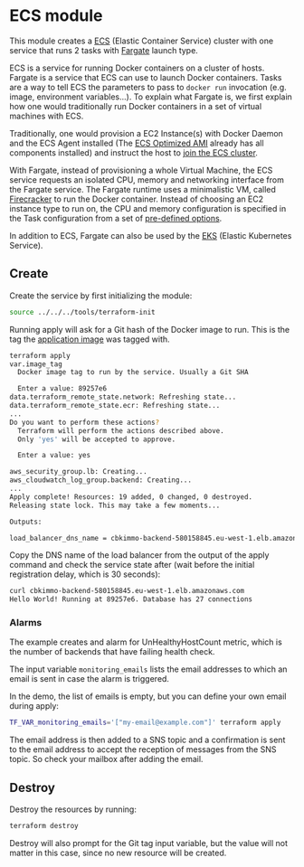 # ECS module

This module creates a [ECS](https://docs.aws.amazon.com/AmazonECS/latest/developerguide/Welcome.html) (Elastic Container Service) cluster with one service that runs 2 tasks with [Fargate](https://docs.aws.amazon.com/AmazonECS/latest/developerguide/AWS_Fargate.html) launch type.

ECS is a service for running Docker containers on a cluster of hosts. Fargate is a service that ECS can use to launch Docker containers. Tasks are a way to tell ECS the parameters to pass to `docker run` invocation (e.g. image, environment variables...). To explain what Fargate is, we first explain how one would traditionally run Docker containers in a set of virtual machines with ECS.

Traditionally, one would provision a EC2 Instance(s) with Docker Daemon and the ECS Agent installed (The [ECS Optimized AMI](https://docs.aws.amazon.com/AmazonECS/latest/developerguide/ecs-optimized_AMI.html) already has all components installed) and instruct the host to [join the ECS cluster](https://docs.aws.amazon.com/AmazonECS/latest/developerguide/bootstrap_container_instance.html).

With Fargate, instead of provisioning a whole Virtual Machine, the ECS service requests an isolated CPU, memory and networking interface from the Fargate service. The Fargate runtime uses a minimalistic VM, called [Firecracker](https://firecracker-microvm.github.io/) to run the Docker container. Instead of choosing an EC2 instance type to run on, the CPU and memory configuration is specified in the Task configuration from a set of [pre-defined options](https://docs.aws.amazon.com/AmazonECS/latest/developerguide/AWS_Fargate.html#fargate-tasks-size).

In addition to ECS, Fargate can also be used by the [EKS](https://aws.amazon.com/eks) (Elastic Kubernetes Service).

## Create

Create the service by first initializing the module:

```bash
source ../../../tools/terraform-init
```

Running apply will ask for a Git hash of the Docker image to run. This is the tag the [application image](../../application) was tagged with.

```bash
terraform apply
var.image_tag
  Docker image tag to run by the service. Usually a Git SHA

  Enter a value: 89257e6
data.terraform_remote_state.network: Refreshing state...
data.terraform_remote_state.ecr: Refreshing state...
...
Do you want to perform these actions?
  Terraform will perform the actions described above.
  Only 'yes' will be accepted to approve.

  Enter a value: yes

aws_security_group.lb: Creating...
aws_cloudwatch_log_group.backend: Creating...
...
Apply complete! Resources: 19 added, 0 changed, 0 destroyed.
Releasing state lock. This may take a few moments...

Outputs:

load_balancer_dns_name = cbkimmo-backend-580158845.eu-west-1.elb.amazonaws.com
```

Copy the DNS name of the load balancer from the output of the apply command and check the service state after (wait before the initial registration delay, which is 30 seconds):

```bash
curl cbkimmo-backend-580158845.eu-west-1.elb.amazonaws.com
Hello World! Running at 89257e6. Database has 27 connections
```

### Alarms

The example creates and alarm for UnHealthyHostCount metric, which is the number of backends that have failing health check.

The input variable `monitoring_emails` lists the email addresses to which an email is sent in case the alarm is triggered.

In the demo, the list of emails is empty, but you can define your own email during apply:

```bash
TF_VAR_monitoring_emails='["my-email@example.com"]' terraform apply
```

The email address is then added to a SNS topic and a confirmation is sent to the email address to accept the reception of messages from the SNS topic. So check your mailbox after adding the email.

## Destroy

Destroy the resources by running:

```bash
terraform destroy
```

Destroy will also prompt for the Git tag input variable, but the value will not matter in this case, since no new resource will be created.
